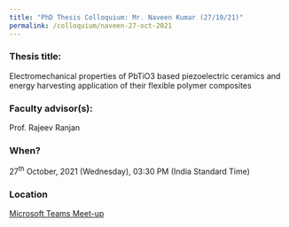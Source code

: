 ```yaml
---
title: "PhD Thesis Colloquium: Mr. Naveen Kumar (27/10/21)"
permalink: /colloquium/naveen-27-oct-2021
---
```

### Thesis title:
Electromechanical properties of PbTiO3 based piezoelectric ceramics and energy harvesting application of their flexible polymer composites

### Faculty advisor(s):
Prof. Rajeev Ranjan


### When?
27<sup>th</sup> October, 2021 (Wednesday), 03:30 PM (India Standard Time)

### Location
<a href="https://teams.microsoft.com/l/meetup-join/19%3ameeting_MWE5MGFkNmEtMmVjNC00OTU3LTk2MjQtNmIzMmI5ZWJjMDE2%40thread.v2/0?context=%7b%22Tid%22%3a%226f15cd97-f6a7-41e3-b2c5-ad4193976476%22%2c%22Oid%22%3a%2286dab62c-3a58-4241-b1d7-7649f87c6ee0%22%7d" target="_blank">Microsoft Teams Meet-up</a>
